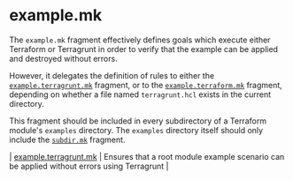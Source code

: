 # example.mk

The `example.mk` fragment effectively defines goals which execute either
Terraform or Terragrunt in order to verify that the example can be applied and
destroyed without errors.

However, it delegates the definition of rules to either the
[`example.terragrunt.mk`](example.terragrunt.md) fragment, or to the
[`example.terraform.mk`](example.terraform.md) fragment, depending on whether
a file named `terragrunt.hcl` exists in the current directory.

This fragment should be included in every subdirectory of a Terraform module's
`examples` directory. The `examples` directory itself should only include the
[`subdir.mk`](subdir.md) fragment.

| [example.terragrunt.mk](example.terragrunt.md) | Ensures that a root module example scenario can be applied without errors using Terragrunt |
